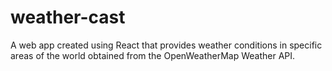 # weather-cast
A web app created using React that provides weather conditions in specific areas of the world obtained from the OpenWeatherMap Weather API.